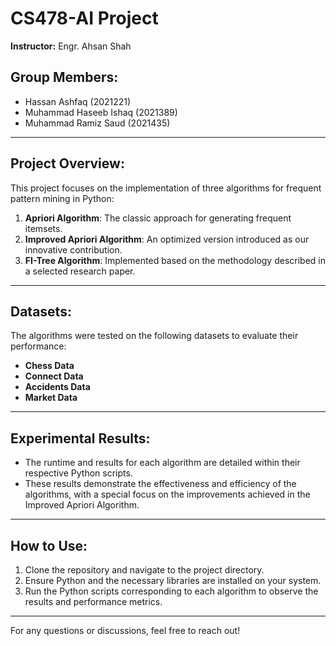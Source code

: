 # CS478-AI Project

**Instructor:** Engr. Ahsan Shah

## Group Members:
- Hassan Ashfaq (2021221)
- Muhammad Haseeb Ishaq (2021389)
- Muhammad Ramiz Saud (2021435)

---

## Project Overview:
This project focuses on the implementation of three algorithms for frequent pattern mining in Python:

1. **Apriori Algorithm**: The classic approach for generating frequent itemsets.
2. **Improved Apriori Algorithm**: An optimized version introduced as our innovative contribution.
3. **FI-Tree Algorithm**: Implemented based on the methodology described in a selected research paper.

---

## Datasets:
The algorithms were tested on the following datasets to evaluate their performance:

- **Chess Data**
- **Connect Data**
- **Accidents Data**
- **Market Data**

---

## Experimental Results:
- The runtime and results for each algorithm are detailed within their respective Python scripts.
- These results demonstrate the effectiveness and efficiency of the algorithms, with a special focus on the improvements achieved in the Improved Apriori Algorithm.

---

## How to Use:
1. Clone the repository and navigate to the project directory.
2. Ensure Python and the necessary libraries are installed on your system.
3. Run the Python scripts corresponding to each algorithm to observe the results and performance metrics.

---

For any questions or discussions, feel free to reach out!

